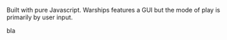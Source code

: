 Built with pure Javascript. Warships features a GUI but the mode of play is primarily by user input.


bla
